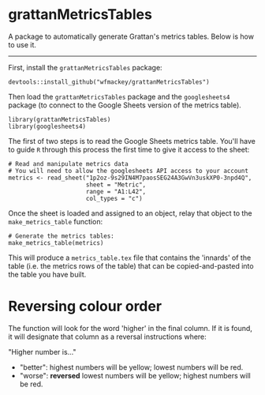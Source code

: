 # grattanMetricsTables
A package to automatically generate Grattan's metrics tables. Below is how to use it.

------

First, install the `grattanMetricsTables` package:

```
devtools::install_github("wfmackey/grattanMetricsTables")
```

Then load the `grattanMetricsTables` package and the `googlesheets4` package (to connect to the Google Sheets version of the metrics table).

```
library(grattanMetricsTables)
library(googlesheets4)
```

The first of two steps is to read the Google Sheets metrics table. You'll have to guide `R` through this process the first time to give it access to the sheet:

```
# Read and manipulate metrics data
# You will need to allow the googlesheets API access to your account
metrics <- read_sheet("1p2oz-9s29IN4M7paosSEG24A3GwVn3uskXP0-3npd4Q", 
                      sheet = "Metric", 
                      range = "A1:L42",
                      col_types = "c")
```

Once the sheet is loaded and assigned to an object, relay that object to the `make_metrics_table` function:

```
# Generate the metrics tables:
make_metrics_table(metrics) 
```

This will produce a `metrics_table.tex` file that contains the 'innards' of the table (i.e. the metrics rows of the table) that can be copied-and-pasted into the table you have built.

# Reversing colour order
The function will look for the word 'higher' in the final column. If it is found, it will designate that column as a reversal instructions where:

"Higher number is..."
* "better": highest numbers will be yellow; lowest numbers will be red.
* "worse":  **reversed** lowest numbers will be yellow; highest numbers will be red.

